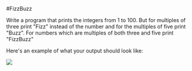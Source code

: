#FizzBuzz

Write a program that prints the integers from 1 to 100. But for multiples of three print "Fizz" instead of the number and for the multiples of five print "Buzz". For numbers which are multiples of both three and five print "FizzBuzz"

Here's an example of what your output should look like:

<img src="http://www.korenlc.com/wp-content/uploads/2014/03/fizz.png">